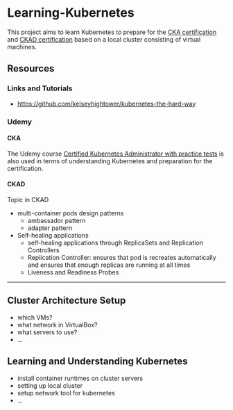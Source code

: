 # Learning-Kubernetes
This project aims to learn Kubernetes to prepare for the [CKA certification](https://www.cncf.io/certification/cka/) and [CKAD certification](https://www.cncf.io/certification/ckad/) based on a local cluster consisting of virtual machines. 

## Resources

### Links and Tutorials
- https://github.com/kelseyhightower/kubernetes-the-hard-way

### Udemy
#### CKA
The Udemy course [Certified Kubernetes Administrator with practice tests](https://www.udemy.com/course/certified-kubernetes-administrator-with-practice-tests/) is also used in terms of understanding Kubernetes and preparation for the certification.

#### CKAD
Topic in CKAD
- multi-container pods design patterns
  - ambassador pattern
  - adapter pattern
- Self-healing applications
  - self-healing applications through ReplicaSets and Replication Controllers
  - Replication Controller: ensures that pod is recreates automatically and ensures that enough replicas are running at all times
  - Liveness and Readiness Probes

---
## Cluster Architecture Setup

- which VMs?
- what network in VirtualBox?
- what servers to use?
- ...

## Learning and Understanding Kubernetes

- install container runtimes on cluster servers
- setting up local cluster
- setup network tool for kubernetes
- ...

